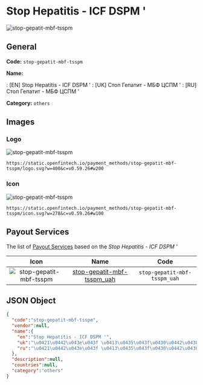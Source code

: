 
# Stop Hepatitis - ICF DSPM ' 
![stop-gepatit-mbf-tsspm](https://static.openfintech.io/payment_methods/stop-gepatit-mbf-tsspm/logo.svg?w=400&c=v0.59.26#w200)  

## General 
**Code:** `stop-gepatit-mbf-tsspm` 
 
**Name:** 
 
:	[EN] Stop Hepatitis - ICF DSPM ' 
:	[UK] Стоп Гепатит - МБФ ЦСПМ ' 
:	[RU] Стоп Гепатит - МБФ ЦСПМ ' 
 
**Category:** `others` 
 

## Images 

### Logo 
![stop-gepatit-mbf-tsspm](https://static.openfintech.io/payment_methods/stop-gepatit-mbf-tsspm/logo.svg?w=400&c=v0.59.26#w200)  

```
https://static.openfintech.io/payment_methods/stop-gepatit-mbf-tsspm/logo.svg?w=400&c=v0.59.26#w200
```  

### Icon 
![stop-gepatit-mbf-tsspm](https://static.openfintech.io/payment_methods/stop-gepatit-mbf-tsspm/icon.svg?w=278&c=v0.59.26#w100)  

```
https://static.openfintech.io/payment_methods/stop-gepatit-mbf-tsspm/icon.svg?w=278&c=v0.59.26#w100
```  

## Payout Services 
 
The list of [Payout Services](/payout-services/) based on the _Stop Hepatitis - ICF DSPM '_ 

|Icon|Name|Code| 
|:---:|:---:|:---:| 
|![stop-gepatit-mbf-tsspm](https://static.openfintech.io/payout_methods/stop-gepatit-mbf-tsspm/icon.svg?w=278&c=v0.59.26#w40) |[stop-gepatit-mbf-tsspm_uah](/payout-services/stop-gepatit-mbf-tsspm_uah/)|`stop-gepatit-mbf-tsspm_uah`| 
 

## JSON Object 

```json
{
  "code":"stop-gepatit-mbf-tsspm",
  "vendor":null,
  "name":{
    "en":"Stop Hepatitis - ICF DSPM '",
    "uk":"\u0421\u0442\u043e\u043f \u0413\u0435\u043f\u0430\u0442\u0438\u0442 - \u041c\u0411\u0424 \u0426\u0421\u041f\u041c '",
    "ru":"\u0421\u0442\u043e\u043f \u0413\u0435\u043f\u0430\u0442\u0438\u0442 - \u041c\u0411\u0424 \u0426\u0421\u041f\u041c '"
  },
  "description":null,
  "countries":null,
  "category":"others"
}
```  
